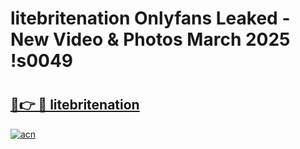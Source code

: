 # litebritenation Onlyfans Leaked - New Video & Photos March 2025 !s0049

# <h2><a href="https://bz82nw.iuczelnia.edu.pl?title=litebritenation&ref=s0049">🔗👉 🔴 litebritenation</a></h2>

[![acn](https://github.com/user-attachments/assets/0f9c940e-d8b0-45ae-aac7-cd30a18b3e1c)](https://bz82nw.iuczelnia.edu.pl?title=litebritenation&ref=s0049)

